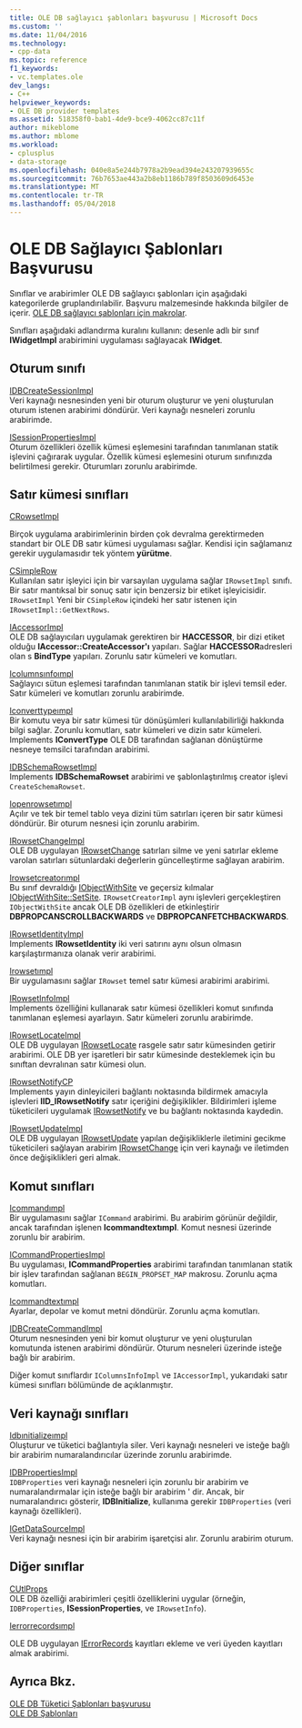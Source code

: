 ```yaml
---
title: OLE DB sağlayıcı şablonları başvurusu | Microsoft Docs
ms.custom: ''
ms.date: 11/04/2016
ms.technology:
- cpp-data
ms.topic: reference
f1_keywords:
- vc.templates.ole
dev_langs:
- C++
helpviewer_keywords:
- OLE DB provider templates
ms.assetid: 518358f0-bab1-4de9-bce9-4062cc87c11f
author: mikeblome
ms.author: mblome
ms.workload:
- cplusplus
- data-storage
ms.openlocfilehash: 040e8a5e244b7978a2b9ead394e243207939655c
ms.sourcegitcommit: 76b7653ae443a2b8eb1186b789f8503609d6453e
ms.translationtype: MT
ms.contentlocale: tr-TR
ms.lasthandoff: 05/04/2018
---
```

# <a name="ole-db-provider-templates-reference"></a>OLE DB Sağlayıcı Şablonları Başvurusu
Sınıflar ve arabirimler OLE DB sağlayıcı şablonları için aşağıdaki kategorilerde gruplandırılabilir. Başvuru malzemesinde hakkında bilgiler de içerir. [OLE DB sağlayıcı şablonları için makrolar](../../data/oledb/macros-for-ole-db-provider-templates.md).  
  
 Sınıfları aşağıdaki adlandırma kuralını kullanın: desenle adlı bir sınıf **IWidgetImpl** arabirimini uygulaması sağlayacak **IWidget**.  
  
## <a name="session-classes"></a>Oturum sınıfı  
 [IDBCreateSessionImpl](../../data/oledb/idbcreatesessionimpl-class.md)  
 Veri kaynağı nesnesinden yeni bir oturum oluşturur ve yeni oluşturulan oturum istenen arabirimi döndürür. Veri kaynağı nesneleri zorunlu arabirimde.  
  
 [ISessionPropertiesImpl](../../data/oledb/isessionpropertiesimpl-class.md)  
 Oturum özellikleri özellik kümesi eşlemesini tarafından tanımlanan statik işlevini çağırarak uygular. Özellik kümesi eşlemesini oturum sınıfınızda belirtilmesi gerekir. Oturumları zorunlu arabirimde.  
  
## <a name="rowset-classes"></a>Satır kümesi sınıfları  
 [CRowsetImpl](../../data/oledb/crowsetimpl-class.md)  
  
 Birçok uygulama arabirimlerinin birden çok devralma gerektirmeden standart bir OLE DB satır kümesi uygulaması sağlar. Kendisi için sağlamanız gerekir uygulamasıdır tek yöntem **yürütme**.  
  
 [CSimpleRow](../../data/oledb/csimplerow-class.md)  
 Kullanılan satır işleyici için bir varsayılan uygulama sağlar `IRowsetImpl` sınıfı. Bir satır mantıksal bir sonuç satır için benzersiz bir etiket işleyicisidir. `IRowsetImpl` Yeni bir `CSimpleRow` içindeki her satır istenen için `IRowsetImpl::GetNextRows`.  
  
 [IAccessorImpl](../../data/oledb/iaccessorimpl-class.md)  
 OLE DB sağlayıcıları uygulamak gerektiren bir **HACCESSOR**, bir dizi etiket olduğu **IAccessor::CreateAccessor'ı** yapıları. Sağlar **HACCESSOR**adresleri olan s **BindType** yapıları. Zorunlu satır kümeleri ve komutları.  
  
 [Icolumnsınfoımpl](../../data/oledb/icolumnsinfoimpl-class.md)  
 Sağlayıcı sütun eşlemesi tarafından tanımlanan statik bir işlevi temsil eder. Satır kümeleri ve komutları zorunlu arabirimde.  
  
 [Iconverttypeımpl](../../data/oledb/iconverttypeimpl-class.md)  
 Bir komutu veya bir satır kümesi tür dönüşümleri kullanılabilirliği hakkında bilgi sağlar. Zorunlu komutları, satır kümeleri ve dizin satır kümeleri. Implements **IConvertType** OLE DB tarafından sağlanan dönüştürme nesneye temsilci tarafından arabirimi.  
  
 [IDBSchemaRowsetImpl](../../data/oledb/idbschemarowsetimpl-class.md)  
 Implements **IDBSchemaRowset** arabirimi ve şablonlaştırılmış creator işlevi `CreateSchemaRowset`.  
  
 [Iopenrowsetımpl](../../data/oledb/iopenrowsetimpl-class.md)  
 Açılır ve tek bir temel tablo veya dizini tüm satırları içeren bir satır kümesi döndürür. Bir oturum nesnesi için zorunlu arabirim.  
  
 [IRowsetChangeImpl](../../data/oledb/irowsetchangeimpl-class.md)  
 OLE DB uygulayan [IRowsetChange](https://msdn.microsoft.com/en-us/library/ms715790.aspx) satırları silme ve yeni satırlar ekleme varolan satırları sütunlardaki değerlerin güncelleştirme sağlayan arabirim.  
  
 [Irowsetcreatorımpl](../../data/oledb/irowsetcreatorimpl-class.md)  
 Bu sınıf devraldığı [IObjectWithSite](http://msdn.microsoft.com/library/windows/desktop/ms693765) ve geçersiz kılmalar [IObjectWithSite::SetSite](http://msdn.microsoft.com/library/windows/desktop/ms683869). `IRowsetCreatorImpl` aynı işlevleri gerçekleştiren `IObjectWithSite` ancak OLE DB özellikleri de etkinleştirir **DBPROPCANSCROLLBACKWARDS** ve **DBPROPCANFETCHBACKWARDS**.  
  
 [IRowsetIdentityImpl](../../data/oledb/irowsetidentityimpl-class.md)  
 Implements **IRowsetIdentity** iki veri satırını aynı olsun olmasın karşılaştırmanıza olanak verir arabirimi.  
  
 [Irowsetımpl](../../data/oledb/irowsetimpl-class.md)  
 Bir uygulamasını sağlar `IRowset` temel satır kümesi arabirimi arabirimi.  
  
 [IRowsetInfoImpl](../../data/oledb/irowsetinfoimpl-class.md)  
 Implements özelliğini kullanarak satır kümesi özellikleri komut sınıfında tanımlanan eşlemesi ayarlayın. Satır kümeleri zorunlu arabirimde.  
  
 [IRowsetLocateImpl](../../data/oledb/irowsetlocateimpl-class.md)  
 OLE DB uygulayan [IRowsetLocate](https://msdn.microsoft.com/en-us/library/ms721190.aspx) rasgele satır satır kümesinden getirir arabirimi. OLE DB yer işaretleri bir satır kümesinde desteklemek için bu sınıftan devralınan satır kümesi olun.  
  
 [IRowsetNotifyCP](../../data/oledb/irowsetnotifycp-class.md)  
 Implements yayın dinleyicileri bağlantı noktasında bildirmek amacıyla işlevleri **IID_IRowsetNotify** satır içeriğini değişiklikler. Bildirimleri işleme tüketicileri uygulamak [IRowsetNotify](https://msdn.microsoft.com/en-us/library/ms712959.aspx) ve bu bağlantı noktasında kaydedin.  
  
 [IRowsetUpdateImpl](../../data/oledb/irowsetupdateimpl-class.md)  
 OLE DB uygulayan [IRowsetUpdate](https://msdn.microsoft.com/en-us/library/ms714401.aspx) yapılan değişikliklerle iletimini gecikme tüketicileri sağlayan arabirim [IRowsetChange](https://msdn.microsoft.com/en-us/library/ms715790.aspx) için veri kaynağı ve iletimden önce değişiklikleri geri almak.  
  
## <a name="command-classes"></a>Komut sınıfları  
 [Icommandımpl](../../data/oledb/icommandimpl-class.md)  
 Bir uygulamasını sağlar `ICommand` arabirimi. Bu arabirim görünür değildir, ancak tarafından işlenen **Icommandtextımpl**. Komut nesnesi üzerinde zorunlu bir arabirim.  
  
 [ICommandPropertiesImpl](../../data/oledb/icommandpropertiesimpl-class.md)  
 Bu uygulaması, **ICommandProperties** arabirimi tarafından tanımlanan statik bir işlev tarafından sağlanan `BEGIN_PROPSET_MAP` makrosu. Zorunlu açma komutları.  
  
 [Icommandtextımpl](../../data/oledb/icommandtextimpl-class.md)  
 Ayarlar, depolar ve komut metni döndürür. Zorunlu açma komutları.  
  
 [IDBCreateCommandImpl](../../data/oledb/idbcreatecommandimpl-class.md)  
 Oturum nesnesinden yeni bir komut oluşturur ve yeni oluşturulan komutunda istenen arabirimi döndürür. Oturum nesneleri üzerinde isteğe bağlı bir arabirim.  
  
 Diğer komut sınıflardır `IColumnsInfoImpl` ve `IAccessorImpl`, yukarıdaki satır kümesi sınıfları bölümünde de açıklanmıştır.  
  
## <a name="data-source-classes"></a>Veri kaynağı sınıfları  
 [Idbınitializeımpl](../../data/oledb/idbinitializeimpl-class.md)  
 Oluşturur ve tüketici bağlantıyla siler. Veri kaynağı nesneleri ve isteğe bağlı bir arabirim numaralandırıcılar üzerinde zorunlu arabirimde.  
  
 [IDBPropertiesImpl](../../data/oledb/idbpropertiesimpl-class.md)  
 `IDBProperties` veri kaynağı nesneleri için zorunlu bir arabirim ve numaralandırmalar için isteğe bağlı bir arabirim ' dir. Ancak, bir numaralandırıcı gösterir, **IDBInitialize**, kullanıma gerekir `IDBProperties` (veri kaynağı özellikleri).  
  
 [IGetDataSourceImpl](../../data/oledb/igetdatasourceimpl-class.md)  
 Veri kaynağı nesnesi için bir arabirim işaretçisi alır. Zorunlu arabirim oturum.  
  
## <a name="other-classes"></a>Diğer sınıflar  
 [CUtlProps](../../data/oledb/cutlprops-class.md)  
 OLE DB özelliği arabirimleri çeşitli özelliklerini uygular (örneğin, `IDBProperties`, **ISessionProperties**, ve `IRowsetInfo`).  
  
 [Ierrorrecordsımpl](../../data/oledb/ierrorrecordsimpl-class.md)  
  
 OLE DB uygulayan [IErrorRecords](https://msdn.microsoft.com/en-us/library/ms718112.aspx) kayıtları ekleme ve veri üyeden kayıtları almak arabirimi.  
  
## <a name="see-also"></a>Ayrıca Bkz.  
 [OLE DB Tüketici Şablonları başvurusu](../../data/oledb/ole-db-consumer-templates-reference.md)   
 [OLE DB Şablonları](../../data/oledb/ole-db-templates.md)